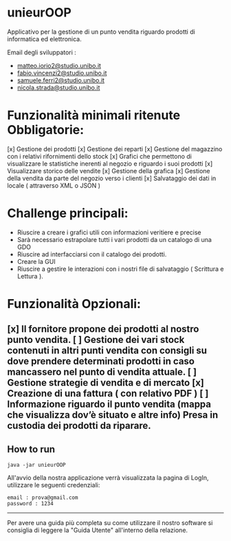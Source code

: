 # unieurOOP

Applicativo per la gestione di un punto vendita riguardo prodotti di informatica ed elettronica.



Email degli sviluppatori : 
+ matteo.iorio2@studio.unibo.it
+ fabio.vincenzi2@studio.unibo.it
+ samuele.ferri2@studio.unibo.it
+ nicola.strada@studio.unibo.it

# Funzionalità minimali ritenute Obbligatorie:

[x] Gestione dei prodotti 
[x] Gestione dei reparti
[x] Gestione del magazzino con i relativi rifornimenti dello stock
[x] Grafici che permettono di visualizzare le statistiche inerenti al negozio e riguardo i suoi prodotti
[x] Visualizzare storico delle vendite
[x] Gestione della grafica
[x] Gestione della vendita da parte del negozio verso i clienti
[x] Salvataggio dei dati in locale ( attraverso XML o JSON ) 

# Challenge principali:

+ Riuscire a creare i grafici utili con informazioni veritiere e precise
+ Sarà necessario estrapolare tutti i vari prodotti da un catalogo di una GDO 
+ Riuscire ad interfacciarsi con il catalogo dei prodotti.
+ Creare la GUI 
+ Riuscire a gestire le interazioni con i nostri file di salvataggio ( Scrittura e Lettura ).

# Funzionalità Opzionali:

[x] Il fornitore propone dei prodotti al nostro punto vendita.
[ ] Gestione dei vari stock contenuti in altri punti vendita con consigli su dove prendere determinati prodotti in caso mancassero nel punto di vendita attuale.
[ ] Gestione strategie di vendita e di mercato
[x] Creazione di una fattura ( con relativo PDF ) 
[ ] Informazione riguardo il punto vendita (mappa che visualizza dov’è situato e altre info)
Presa in custodia dei prodotti da riparare.
----
## How to run

``` 
java -jar unieurOOP
```

All'avvio della nostra applicazione verrà visualizzata la pagina di LogIn, utilizzare le seguenti credenziali:
``` 
email : prova@gmail.com
password : 1234
``` 
----
Per avere una guida più completa su come utilizzare il nostro software si consiglia di leggere la "Guida Utente" all'interno della relazione.